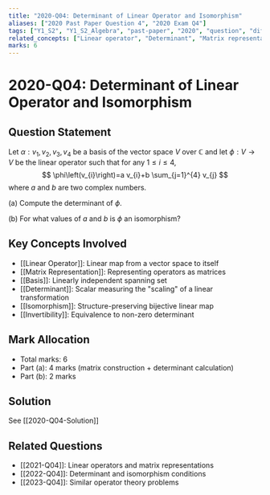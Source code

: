 ```yaml
---
title: "2020-Q04: Determinant of Linear Operator and Isomorphism"
aliases: ["2020 Past Paper Question 4", "2020 Exam Q4"]
tags: ["Y1_S2", "Y1_S2_Algebra", "past-paper", "2020", "question", "difficulty-challenging", "determinant", "isomorphism", "linear-operator"]
related_concepts: ["Linear operator", "Determinant", "Matrix representation", "Isomorphism", "Basis"]
marks: 6
---
```


# 2020-Q04: Determinant of Linear Operator and Isomorphism

## Question Statement
Let $\alpha: v_{1}, v_{2}, v_{3}, v_{4}$ be a basis of the vector space $V$ over $\mathbb{C}$ and let $\phi: V \rightarrow V$ be the linear operator such that for any $1 \leq i \leq 4$,
$$
\phi\left(v_{i}\right)=a v_{i}+b \sum_{j=1}^{4} v_{j}
$$
where $a$ and $b$ are two complex numbers.

(a) Compute the determinant of $\phi$.

(b) For what values of $a$ and $b$ is $\phi$ an isomorphism?

## Key Concepts Involved
- [[Linear Operator]]: Linear map from a vector space to itself
- [[Matrix Representation]]: Representing operators as matrices
- [[Basis]]: Linearly independent spanning set
- [[Determinant]]: Scalar measuring the "scaling" of a linear transformation
- [[Isomorphism]]: Structure-preserving bijective linear map
- [[Invertibility]]: Equivalence to non-zero determinant

## Mark Allocation
- Total marks: 6
- Part (a): 4 marks (matrix construction + determinant calculation)
- Part (b): 2 marks

## Solution
See [[2020-Q04-Solution]]

## Related Questions
- [[2021-Q04]]: Linear operators and matrix representations
- [[2022-Q04]]: Determinant and isomorphism conditions
- [[2023-Q04]]: Similar operator theory problems
